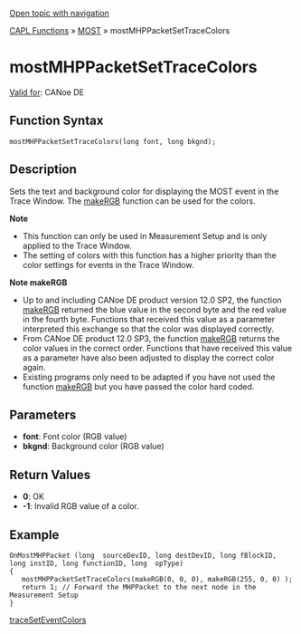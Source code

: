[Open topic with navigation](../../../../../CANoeDEFamily.htm#Topics/CAPLFunctions/MOST/Functions/CAPLfunctionMOSTMHPPacketSetTraceColors.md)

[CAPL Functions](../../CAPLfunctions.md) » [MOST](../CAPLfunctionsMOSTOverview.md#TraceHighlighting) » mostMHPPacketSetTraceColors

# mostMHPPacketSetTraceColors

[Valid for](../../../Shared/FeatureAvailability.md):  CANoe DE

## Function Syntax

`mostMHPPacketSetTraceColors(long font, long bkgnd);`

## Description

Sets the text and background color for displaying the MOST event in the Trace Window. The [makeRGB](../../Other/Functions/CAPLfunctionMakeRGB.md) function can be used for the colors.

**Note**

- This function can only be used in Measurement Setup and is only applied to the Trace Window.
- The setting of colors with this function has a higher priority than the color settings for events in the Trace Window.

**Note makeRGB**

- Up to and including CANoe DE product version 12.0 SP2, the function [makeRGB](../../Other/Functions/CAPLfunctionMakeRGB.md) returned the blue value in the second byte and the red value in the fourth byte. Functions that received this value as a parameter interpreted this exchange so that the color was displayed correctly.
- From CANoe DE product 12.0 SP3, the function [makeRGB](../../Other/Functions/CAPLfunctionMakeRGB.md) returns the color values in the correct order. Functions that have received this value as a parameter have also been adjusted to display the correct color again.
- Existing programs only need to be adapted if you have not used the function [makeRGB](../../Other/Functions/CAPLfunctionMakeRGB.md) but you have passed the color hard coded.

## Parameters

- **font**: Font color (RGB value)
- **bkgnd**: Background color (RGB value)

## Return Values

- **0**: OK
- **-1**: Invalid RGB value of a color.

## Example

```plaintext
OnMostMHPPacket (long  sourceDevID, long destDevID, long fBlockID, long instID, long functionID, long  opType)
{
   mostMHPPacketSetTraceColors(makeRGB(0, 0, 0), makeRGB(255, 0, 0) );
   return 1; // Forward the MHPPacket to the next node in the Measurement Setup
}
```

[traceSetEventColors](../../Other/Functions/CAPLfunctionTraceSetEventColors.md)
